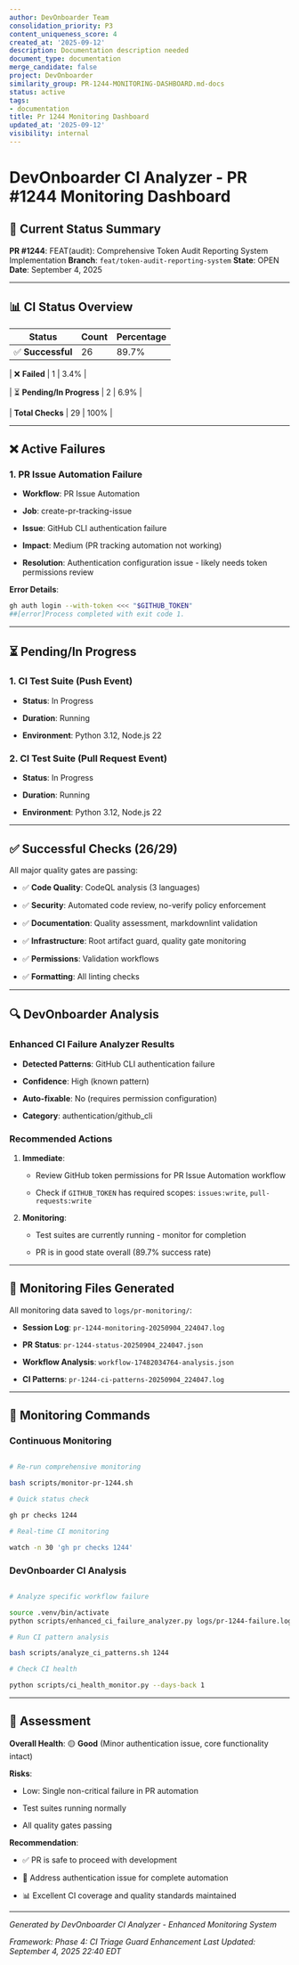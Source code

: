 ```yaml
---
author: DevOnboarder Team
consolidation_priority: P3
content_uniqueness_score: 4
created_at: '2025-09-12'
description: Documentation description needed
document_type: documentation
merge_candidate: false
project: DevOnboarder
similarity_group: PR-1244-MONITORING-DASHBOARD.md-docs
status: active
tags:
- documentation
title: Pr 1244 Monitoring Dashboard
updated_at: '2025-09-12'
visibility: internal
---
```


# DevOnboarder CI Analyzer - PR #1244 Monitoring Dashboard

## 🎯 Current Status Summary

**PR #1244**: FEAT(audit): Comprehensive Token Audit Reporting System Implementation
**Branch**: `feat/token-audit-reporting-system`
**State**: OPEN
**Date**: September 4, 2025

---

## 📊 CI Status Overview

| Status | Count | Percentage |
|--------|-------|------------|
| ✅ **Successful** | 26 | 89.7% |

| ❌ **Failed** | 1 | 3.4% |

| ⏳ **Pending/In Progress** | 2 | 6.9% |

| **Total Checks** | 29 | 100% |

---

## ❌ Active Failures

### 1. PR Issue Automation Failure

- **Workflow**: PR Issue Automation

- **Job**: create-pr-tracking-issue

- **Issue**: GitHub CLI authentication failure

- **Impact**: Medium (PR tracking automation not working)

- **Resolution**: Authentication configuration issue - likely needs token permissions review

**Error Details**:

```bash
gh auth login --with-token <<< "$GITHUB_TOKEN"
##[error]Process completed with exit code 1.

```

---

## ⏳ Pending/In Progress

### 1. CI Test Suite (Push Event)

- **Status**: In Progress

- **Duration**: Running

- **Environment**: Python 3.12, Node.js 22

### 2. CI Test Suite (Pull Request Event)

- **Status**: In Progress

- **Duration**: Running

- **Environment**: Python 3.12, Node.js 22

---

## ✅ Successful Checks (26/29)

All major quality gates are passing:

- ✅ **Code Quality**: CodeQL analysis (3 languages)

- ✅ **Security**: Automated code review, no-verify policy enforcement

- ✅ **Documentation**: Quality assessment, markdownlint validation

- ✅ **Infrastructure**: Root artifact guard, quality gate monitoring

- ✅ **Permissions**: Validation workflows

- ✅ **Formatting**: All linting checks

---

## 🔍 DevOnboarder Analysis

### Enhanced CI Failure Analyzer Results

- **Detected Patterns**: GitHub CLI authentication failure

- **Confidence**: High (known pattern)

- **Auto-fixable**: No (requires permission configuration)

- **Category**: authentication/github_cli

### Recommended Actions

1. **Immediate**:

   - Review GitHub token permissions for PR Issue Automation workflow

   - Check if `GITHUB_TOKEN` has required scopes: `issues:write`, `pull-requests:write`

2. **Monitoring**:

   - Test suites are currently running - monitor for completion

   - PR is in good state overall (89.7% success rate)

---

## 📁 Monitoring Files Generated

All monitoring data saved to `logs/pr-monitoring/`:

- **Session Log**: `pr-1244-monitoring-20250904_224047.log`

- **PR Status**: `pr-1244-status-20250904_224047.json`

- **Workflow Analysis**: `workflow-17482034764-analysis.json`

- **CI Patterns**: `pr-1244-ci-patterns-20250904_224047.log`

---

## 🚀 Monitoring Commands

### Continuous Monitoring

```bash

# Re-run comprehensive monitoring

bash scripts/monitor-pr-1244.sh

# Quick status check

gh pr checks 1244

# Real-time CI monitoring

watch -n 30 'gh pr checks 1244'

```

### DevOnboarder CI Analysis

```bash

# Analyze specific workflow failure

source .venv/bin/activate
python scripts/enhanced_ci_failure_analyzer.py logs/pr-1244-failure.log

# Run CI pattern analysis

bash scripts/analyze_ci_patterns.sh 1244

# Check CI health

python scripts/ci_health_monitor.py --days-back 1

```

---

## 🎯 Assessment

**Overall Health**: 🟡 **Good** (Minor authentication issue, core functionality intact)

**Risks**:

- Low: Single non-critical failure in PR automation

- Test suites running normally

- All quality gates passing

**Recommendation**:

- ✅ PR is safe to proceed with development

- 🔧 Address authentication issue for complete automation

- 📊 Excellent CI coverage and quality standards maintained

---

*Generated by DevOnboarder CI Analyzer - Enhanced Monitoring System*

*Framework: Phase 4: CI Triage Guard Enhancement*
*Last Updated: September 4, 2025 22:40 EDT*
